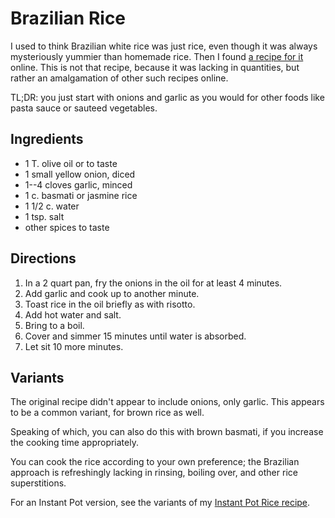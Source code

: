 [Instant Pot]: ../indices/instantPot.html

# Brazilian Rice

I used to think Brazilian white rice was just rice, even though it was always mysteriously yummier than homemade rice.  Then I found [a recipe for it](https://braziliankitchenabroad.com/brazilian-white-rice/) online.  This is not that recipe, because it was lacking in quantities, but rather an amalgamation of other such recipes online.

TL;DR: you just start with onions and garlic as you would for other foods like pasta sauce or sauteed vegetables.

## Ingredients

* 1 T. olive oil or to taste
* 1 small yellow onion, diced
* 1--4 cloves garlic, minced
* 1 c. basmati or jasmine rice
* 1 1/2 c. water
* 1 tsp. salt
* other spices to taste

## Directions

1. In a 2 quart pan, fry the onions in the oil for at least 4 minutes.
2. Add garlic and cook up to another minute.
3. Toast rice in the oil briefly as with risotto.
4. Add hot water and salt.
5. Bring to a boil.
6. Cover and simmer 15 minutes until water is absorbed.
7. Let sit 10 more minutes.

## Variants

The original recipe didn't appear to include onions, only garlic.  This appears to be a common variant, for brown rice as well.

Speaking of which, you can also do this with brown basmati, if you increase the cooking time appropriately.

You can cook the rice according to your own preference; the Brazilian approach is refreshingly lacking in rinsing, boiling over, and other rice superstitions.

For an Instant Pot version, see the variants of my [Instant Pot Rice recipe](../rice/ipRice.md).
